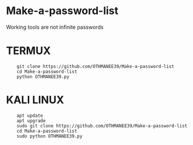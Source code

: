 # Make-a-password-list
Working tools are not infinite passwords


# TERMUX
        git clone https://github.com/OTHMANEE39/Make-a-password-list
        cd Make-a-password-list
        python OTHMANEE39.py
# KALI LINUX
        apt update
        apt upgrade
        sudo git clone https://github.com/OTHMANEE39/Make-a-password-list
        cd Make-a-password-list
        sudo python OTHMANEE39.py
